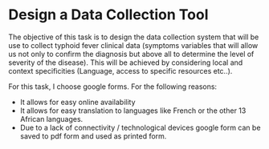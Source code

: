 # Design a Data Collection Tool

The objective of this task is to design the data collection system that will be use to collect typhoid fever clinical data (symptoms variables that will allow us not only to confirm the diagnosis but above all to determine the level of severity of the disease).
This will be achieved by considering local and context specificities (Language, access to specific resources etc..).

For this task, I choose google forms. For the following reasons:
- It allows for easy online availability
- It allows for easy translation to languages like French or the other 13 African languages.
- Due to a lack of connectivity / technological devices google form can be saved to pdf form and used as printed form.
